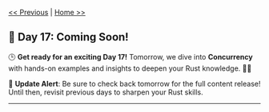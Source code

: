 [<< Previous](../16_File%20Handling/16_file_handling.md) | [Home >>](../README.md#-day-1---introduction-to-rust)

## 🚀 Day 17: Coming Soon!

🕒 **Get ready for an exciting Day 17!** Tomorrow, we dive into **Concurrency** with hands-on examples and insights to deepen your Rust knowledge. 🔧✨

🔔 **Update Alert**: Be sure to check back tomorrow for the full content release! Until then, revisit previous days to sharpen your Rust skills.

---
